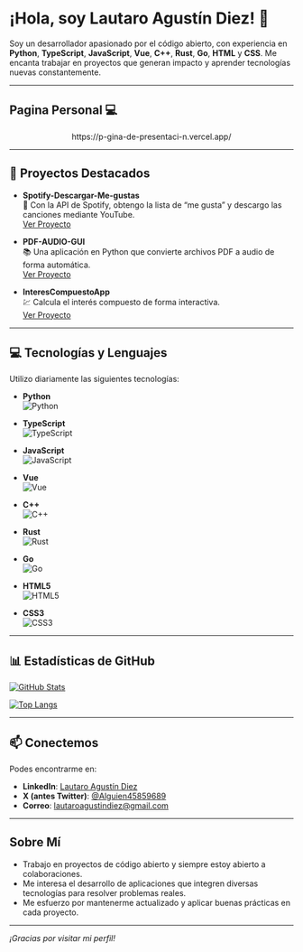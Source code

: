 # ¡Hola, soy Lautaro Agustín Diez! 👋

Soy un desarrollador apasionado por el código abierto, con experiencia en **Python**, **TypeScript**, **JavaScript**, **Vue**, **C++**, **Rust**, **Go**, **HTML** y **CSS**. Me encanta trabajar en proyectos que generan impacto y aprender tecnologías nuevas constantemente.

---
## Pagina Personal 💻

<p align="center">https://p-gina-de-presentaci-n.vercel.app/</p>

---

## 🚀 Proyectos Destacados

- **Spotify-Descargar-Me-gustas**  
  🎵 Con la API de Spotify, obtengo la lista de “me gusta” y descargo las canciones mediante YouTube.  
  [Ver Proyecto](https://github.com/Diez111/Spotify-Descargar-Me-gustas)

- **PDF-AUDIO-GUI**  
  📚 Una aplicación en Python que convierte archivos PDF a audio de forma automática.  
  [Ver Proyecto](https://github.com/Diez111/PDF-AUDIO-GUI)

- **InteresCompuestoApp**  
  💹 Calcula el interés compuesto de forma interactiva.  
  [Ver Proyecto](https://github.com/Diez111/InteresCompuestoApp)

---

## 💻 Tecnologías y Lenguajes

Utilizo diariamente las siguientes tecnologías:

- **Python**  
  ![Python](https://img.shields.io/badge/-Python-3776AB?style=flat&logo=python&logoColor=ffdd54)

- **TypeScript**  
  ![TypeScript](https://img.shields.io/badge/-TypeScript-3178C6?style=flat&logo=typescript&logoColor=white)

- **JavaScript**  
  ![JavaScript](https://img.shields.io/badge/-JavaScript-F7DF1E?style=flat&logo=javascript&logoColor=black)

- **Vue**  
  ![Vue](https://img.shields.io/badge/-Vue-35495E?style=flat&logo=vue.js&logoColor=4FC08D)

- **C++**  
  ![C++](https://img.shields.io/badge/C++-00599C?style=flat&logo=c%2B%2B&logoColor=white)

- **Rust**  
  ![Rust](https://img.shields.io/badge/Rust-000000?style=flat&logo=rust&logoColor=white)

- **Go**  
  ![Go](https://img.shields.io/badge/Go-00ADD8?style=flat&logo=go&logoColor=white)

- **HTML5**  
  ![HTML5](https://img.shields.io/badge/-HTML5-E34F26?style=flat&logo=html5&logoColor=white)

- **CSS3**  
  ![CSS3](https://img.shields.io/badge/-CSS3-1572B6?style=flat&logo=css3)
  
---

## 📊 Estadísticas de GitHub

[![GitHub Stats](https://github-readme-stats.vercel.app/api?username=Diez111&show_icons=true&theme=radical)](https://github.com/anuraghazra/github-readme-stats)

[![Top Langs](https://github-readme-stats.vercel.app/api/top-langs/?username=Diez111&layout=compact)](https://github.com/anuraghazra/github-readme-stats)

---

## 📫 Conectemos

Podes encontrarme en:

- **LinkedIn**: [Lautaro Agustín Diez](http://www.linkedin.com/in/lautaro-agustin-diez-46916225b)
- **X (antes Twitter)**: [@Alguien45859689](https://x.com/Alguien45859689)
- **Correo**: [lautaroagustindiez@gmail.com](mailto:lautaroagustindiez@gmail.com)

---

## Sobre Mí

- Trabajo en proyectos de código abierto y siempre estoy abierto a colaboraciones.
- Me interesa el desarrollo de aplicaciones que integren diversas tecnologías para resolver problemas reales.
- Me esfuerzo por mantenerme actualizado y aplicar buenas prácticas en cada proyecto.

---

*¡Gracias por visitar mi perfil!*
